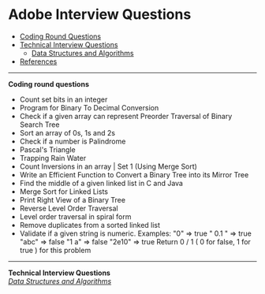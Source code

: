 
# Adobe Interview Questions
* [Coding Round Questions](#coding)
* [Technical Interview Questions](#tech)
   * [Data Structures and Algorithms](#dsalg)
* [References](#ref)
____
<b name="coding">Coding round questions</b><br/>
- Count set bits in an integer
- Program for Binary To Decimal Conversion
- Check if a given array can represent Preorder Traversal of Binary Search Tree
- Sort an array of 0s, 1s and 2s
- Check if a number is Palindrome
- Pascal's Triangle
- Trapping Rain Water
- Count Inversions in an array | Set 1 (Using Merge Sort)
- Write an Efficient Function to Convert a Binary Tree into its Mirror Tree
- Find the middle of a given linked list in C and Java
- Merge Sort for Linked Lists
- Print Right View of a Binary Tree
- Reverse Level Order Traversal
- Level order traversal in spiral form
- Remove duplicates from a sorted linked list
- Validate if a given string is numeric.
  Examples:
          "0" => true
          " 0.1 " => true
          "abc" => false
          "1 a" => false
          "2e10" => true
  Return 0 / 1 ( 0 for false, 1 for true ) for this problem

----
<b name="tech">Technical Interview Questions</b>
<br/>
<i><u name="dsalg">Data Structures and Algorithms</u></i>
<br/>
<br/>
